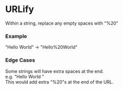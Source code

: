 # URLify
<p>Within a string, replace any empty spaces with "%20"</p>

### Example
"Hello World" -> "Hello%20World"

### Edge Cases
<p>Some strings will have extra spaces at the end.<br/>
e.g. "Hello World       "<br/>
This would add extra "%20"s at the end of the URL. 
